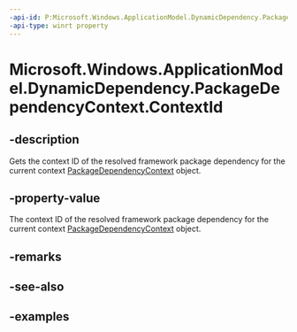 ```yaml
---
-api-id: P:Microsoft.Windows.ApplicationModel.DynamicDependency.PackageDependencyContext.ContextId
-api-type: winrt property
---
```


# Microsoft.Windows.ApplicationModel.DynamicDependency.PackageDependencyContext.ContextId

<!--
public Microsoft.Windows.ApplicationModel.DynamicDependency.PackageDependencyContextId ContextId { get; }
-->


## -description

Gets the context ID of the resolved framework package dependency for the current context [PackageDependencyContext](packagedependencycontext.md) object.

## -property-value

The context ID of the resolved framework package dependency for the current context [PackageDependencyContext](packagedependencycontext.md) object.

## -remarks

## -see-also

## -examples



